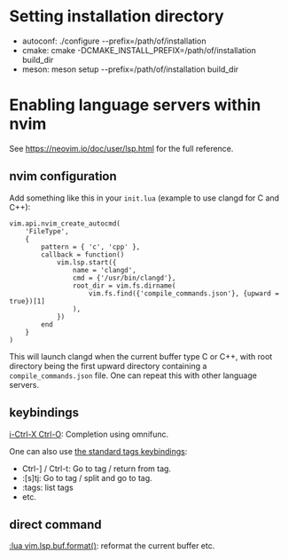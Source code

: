 # Setting installation directory

- autoconf: ./configure --prefix=/path/of/installation
- cmake: cmake -DCMAKE_INSTALL_PREFIX=/path/of/installation build_dir
- meson: meson setup --prefix=/path/of/installation build_dir

# Enabling language servers within nvim

See https://neovim.io/doc/user/lsp.html for the full reference.

## nvim configuration

Add something like this in your `init.lua` (example to use clangd for C and C++):

```
vim.api.nvim_create_autocmd(
    'FileType',
    {
        pattern = { 'c', 'cpp' },
        callback = function()
            vim.lsp.start({
                name = 'clangd',
                cmd = {'/usr/bin/clangd'},
                root_dir = vim.fs.dirname(
                    vim.fs.find({'compile_commands.json'}, {upward = true})[1]
                ),
            })
        end
    }
)
```

This will launch clangd when the current buffer type C or C++, with root directory being
the first upward directory containing a `compile_commands.json` file.
One can repeat this with other language servers.

## keybindings

[i-Ctrl-X Ctrl-O](https://neovim.io/doc/user/insert.html#i_CTRL-X_CTRL-O): Completion using omnifunc.

One can also use [the standard tags keybindings](https://neovim.io/doc/user/tagsrch.html#tag-commands):

- Ctrl-\] / Ctrl-t: Go to tag / return from tag.
- :[s]tj: Go to tag / split and go to tag.
- :tags: list tags
- etc.
 
## direct command

[:lua vim.lsp.buf.format()](https://neovim.io/doc/user/lsp.html#vim.lsp.buf.format\(\)): reformat the current buffer
etc.

